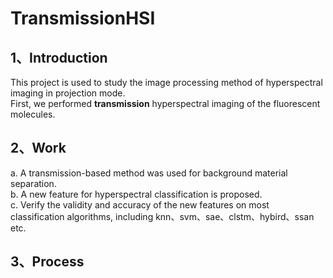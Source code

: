 # TransmissionHSI
## 1、Introduction
This project is used to study the image processing method of hyperspectral imaging in projection mode.  
First, we performed **transmission** hyperspectral imaging of the fluorescent molecules.

## 2、Work
a. A transmission-based method was used for background material separation.  
b. A new feature for hyperspectral classification is proposed.  
c. Verify the validity and accuracy of the new features on most classification algorithms, including knn、svm、sae、clstm、hybird、ssan etc.  

## 3、Process
